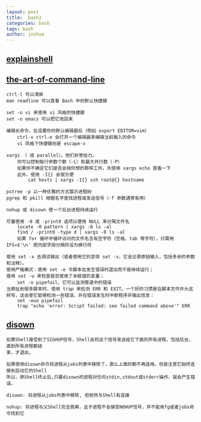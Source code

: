 ```yaml
---
layout: post
title:  bash2
categories: bash
tags: bash
author: joshua
---
```

## [explainshell](https://explainshell.com/)

## [the-art-of-command-line](https://github.com/jlevy/the-art-of-command-line/blob/master/README-zh.md)
```
ctrl-l 可以清屏
man readline 可以查看 Bash 中的默认快捷键

set -o vi 来使用 vi 风格的快捷键
set -o emacs 可以把它改回来

编辑长命令，在设置你的默认编辑器后（例如 export EDITOR=vim）
    ctrl-x ctrl-e 会打开一个编辑器来编辑当前输入的命令
    vi 风格下快捷键则是 escape-v

xargs （ 或 parallel）。他们非常给力。
    你可以控制每行参数个数（-L）和最大并行数（-P）
    如果你不确定它们是否会按你想的那样工作，先使用 xargs echo 查看一下
    此外，使用 -I{} 会很方便
        cat hosts | xargs -I{} ssh root@{} hostname

pstree -p 以一种优雅的方式展示进程树
pgrep 和 pkill 根据名字查找进程或发送信号（-f 参数通常有用）

nohup 或 disown 使一个后台进程持续运行

尽量使用 -0 或 -print0 选项以便用 NULL 来分隔文件名
    locate -0 pattern | xargs -0 ls -al
    find / -print0 -type d | xargs -0 ls -al
    如果 for 循环中循环访问的文件名含有空字符（空格、tab 等字符），只需用 IFS=$'\n' 把内部字段分隔符设为换行符

使用 set -x 去调试输出（或者使用它的变体 set -v，它会记录原始输入，包括多余的参数和注释）。
使用严格模式：使用 set -e 令脚本在发生错误时退出而不是继续运行；
使用 set -u 来检查是否使用了未赋值的变量；
    set -o pipefail，它可以监测管道中的错误
当牵扯到很多脚本时，使用 trap 来检测 ERR 和 EXIT。一个好的习惯是在脚本文件开头这样写，这会使它能够检测一些错误，并在错误发生时中断程序并输出信息：
    set -euo pipefail
    trap "echo 'error: Script failed: see failed command above'" ERR
```


## [disown](https://blog.csdn.net/cneducation/article/details/72235204)
```
如果Shell接受到了SIGHUP信号，Shell会将这个信号发送给它下面的所有进程，包括后台，直到所有进程都结
束，才退出。

如果使用disown命令将进程从jobs列表中移除了，那么上面的都不再适用。但是注意它始终连接到启动它的Shell
所以，原Shell终止后,只要disown的进程对任何stdin,stdout或stderr操作，就会产生错误。

disown: 将进程从jobs列表中移除, 但依然与Shell有连接

nohup: 将进程与父Shell完全脱离，且子进程不会接受NOHUP信号，并不能用fg或者jobs命令找到它
```